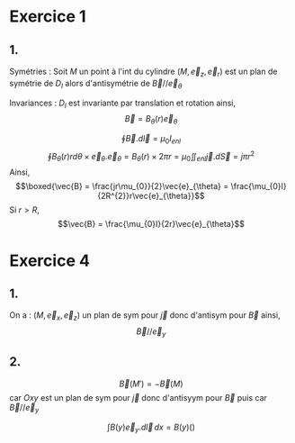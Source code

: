 # Exercice 1
## 1.
Symétries : 
Soit $M$ un point à l'int du cylindre $(M, \vec{e}_{z}, \vec{e}_{r})$ est un plan de symétrie de $D_{I}$ alors d'antisymétrie de $\vec{B} // \vec{e}_{\theta}$ 

Invariances :
$D_{I}$ est invariante par translation et rotation ainsi, 
$$\vec{B} = B_{\theta}(r)\vec{e}_{\theta}$$

$$\oint \vec{B} . d\vec{l} = \mu_{0}I_{enl}$$
$$\oint B_{\theta}(r)rd\theta \times\vec{e}_{\theta}.\vec{e}_{\theta} = B_{\theta}(r) \times 2\pi r = \mu_{0} \iint_{enl} \vec{j}.d\vec{S} = j\pi r^{2} $$
Ainsi, 
$$\boxed{\vec{B} = \frac{jr\mu_{0}}{2}\vec{e}_{\theta} = \frac{\mu_{0}I}{2R^{2}}r\vec{e}_{\theta}}$$
Si $r>R$, 
$$\vec{B} = \frac{\mu_{0}I}{2r}\vec{e}_{\theta}$$

# Exercice 4
## 1.
On a : $(M, \vec{e}_{x}, \vec{e}_{z})$ un plan de sym pour $\vec{j}$ donc d'antisym pour $\vec{B}$ ainsi, 
$$\vec{B} // \vec{e}_{y}$$
## 2.
$$\vec{B}(M') = -\vec{B}(M)$$
car $Oxy$ est un plan de sym pour $\vec{j}$ donc d'antisyym pour $\vec{B}$ puis car $\vec{B} // \vec{e}_{y}$

$$\int B(y)\vec{e}_{y}.d\vec{l} \, dx  = B(y)()$$